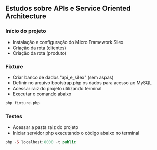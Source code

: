 ## Estudos sobre APIs e Service Oriented Architecture

### Início do projeto
* Instalação e configuração do Micro Framework Silex
* Criação da rota (clientes)
* Criação da rota (produto)

### Fixture
* Criar banco de dados "api_e_silex" (sem aspas)
* Definir no arquivo bootstrap.php os dados para acesso ao MySQL
* Acessar raiz do projeto utilizando terminal
* Executar o comando abaixo
```php
php fixture.php
```

### Testes
* Acessar a pasta raiz do projeto
* Iniciar servidor php executando o código abaixo no terminal
```php
php -S localhost:8000 -t public
```
